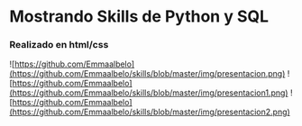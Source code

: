 # Mostrando Skills de Python y SQL

### Realizado en html/css


![https://github.com/Emmaalbelo](https://github.com/Emmaalbelo/skills/blob/master/img/presentacion.png)
![https://github.com/Emmaalbelo](https://github.com/Emmaalbelo/skills/blob/master/img/presentacion1.png)
![https://github.com/Emmaalbelo](https://github.com/Emmaalbelo/skills/blob/master/img/presentacion2.png)
